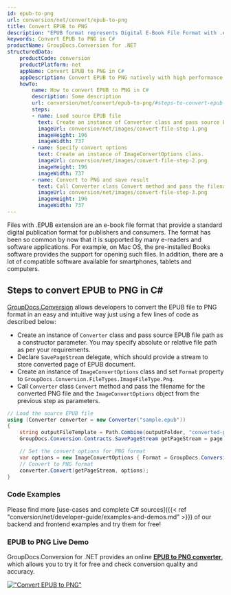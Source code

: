 ```yaml
---
id: epub-to-png
url: conversion/net/convert/epub-to-png
title: Convert EPUB to PNG
description: "EPUB format represents Digital E-Book File Format with .epub extension. Learn how to convert EPUB to PNG file programmatically in C# language using GroupDocs.Conversion for .NET library."
keywords: Convert EPUB to PNG in C#
productName: GroupDocs.Conversion for .NET
structuredData:
    productCode: conversion
    productPlatform: net
    appName: Convert EPUB to PNG in C#
    appDescription: Convert EPUB to PNG natively with high performance using C# language and server side GroupDocs.Conversion for .NET APIs, without the use of any software like Microsoft or Open Office.
    howTo:
        name: How to convert EPUB to PNG in C# 
        description: Some description
        url: conversion/net/convert/epub-to-png/#steps-to-convert-epub-to-png-in-c
        steps:
        - name: Load source EPUB file 
          text: Create an instance of Converter class and pass source EPUB file path as a constructor parameter. You may specify absolute or relative file path as per your requirements. 
          imageUrl: conversion/net/images/convert-file-step-1.png
          imageHeight: 196
          imageWidth: 737
        - name: Specify convert options 
          text: Create an instance of ImageConvertOptions class.
          imageUrl: conversion/net/images/convert-file-step-2.png
          imageHeight: 196
          imageWidth: 737
        - name: Convert to PNG and save result 
          text: Call Converter class Convert method and pass the filename for the converted HTML file and the ImageConvertOptions object from the previous step as parameters.
          imageUrl: conversion/net/images/convert-file-step-3.png
          imageHeight: 196
          imageWidth: 737
---
```


Files with .EPUB extension are an e-book file format that provide a standard digital publication format for publishers and consumers. The format has been so common by now that it is supported by many e-readers and software applications. For example, on Mac OS, the pre-installed Books software provides the support for opening such files. In addition, there are a lot of compatible software available for smartphones, tablets and computers.

## Steps to convert EPUB to PNG in C#

[GroupDocs.Conversion](https://products.groupdocs.com/conversion/net) allows developers to convert the EPUB file to PNG format in an easy and intuitive way just using a few lines of code as described below:

* Create an instance of `Converter` class and pass source EPUB file path as a constructor parameter. You may specify absolute or relative file path as per your requirements. 
* Declare `SavePageStream` delegate, which should provide a stream to store converted page of EPUB document.
* Create an instance of `ImageConvertOptions` class and set `Format` property to `GroupDocs.Conversion.FileTypes.ImageFileType.Png`.
* Call `Converter` class `Convert` method and pass the filename for the converted PNG file and the `ImageConvertOptions` object from the previous step as parameters.

```csharp
// Load the source EPUB file
using (Converter converter = new Converter("sample.epub"))
{
    string outputFileTemplate = Path.Combine(outputFolder, "converted-page-{0}.png");
    GroupDocs.Conversion.Contracts.SavePageStream getPageStream = page => new FileStream(string.Format(outputFileTemplate, page), FileMode.Create);

    // Set the convert options for PNG format
    var options = new ImageConvertOptions { Format = GroupDocs.Conversion.FileTypes.ImageFileType.Png };   
    // Convert to PNG format
    converter.Convert(getPageStream, options);
}
```

### Code Examples

Please find more [use-cases and complete C# sources]({{< ref "conversion/net/developer-guide/examples-and-demos.md" >}}) of our backend and frontend examples and try them for free!

### EPUB to PNG Live Demo

GroupDocs.Conversion for .NET provides an online [**EPUB to PNG converter**](https://products.groupdocs.app/conversion/epub-to-png), which allows you to try it for free and check conversion quality and accuracy.

[!["Convert EPUB to PNG"](conversion/net/images/convert-to-png/convert-epub-to-png.png)](https://products.groupdocs.app/conversion/epub-to-png)